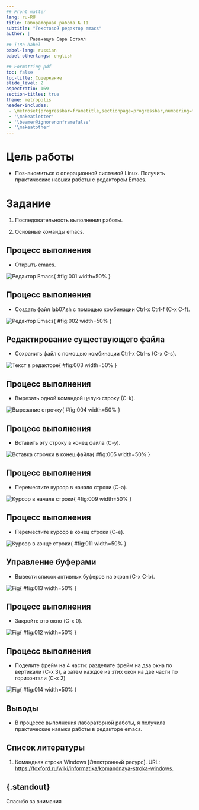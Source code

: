 ```yaml
---
## Front matter
lang: ru-RU
title: Лабораторная работа № 11
subtitle: "Текстовой редактор emacs"
author: |
         Разанацуа Сара Естэлл
## i18n babel
babel-lang: russian
babel-otherlangs: english

## Formatting pdf
toc: false
toc-title: Содержание
slide_level: 2
aspectratio: 169
section-titles: true
theme: metropolis
header-includes:
 - \metroset{progressbar=frametitle,sectionpage=progressbar,numbering=fraction}
 - '\makeatletter'
 - '\beamer@ignorenonframefalse'
 - '\makeatother'
---
```

# Цель работы

- Познакомиться с операционной системой Linux. Получить практические навыки работы с редактором Emacs.

# Задание

1. Последовательность выполнения работы.

2. Основные команды emacs.


## Процесс выполнения

- Открыть emacs. 

![Редактор Emacs](image/1.jpg){ #fig:001 width=50% }


## Процесс выполнения

- Создать файл lab07.sh с помощью комбинации Ctrl-x Ctrl-f (C-x C-f). 

![Редактор Emacs](image/2.jpg){ #fig:002 width=50% }


##  Редактирование существующего файла

- Сохранить файл с помощью комбинации Ctrl-x Ctrl-s (C-x C-s). 

![Текст в редакторе](image/3.jpg){ #fig:003 width=50% }

## Процесс выполнения

- Вырезать одной командой целую строку (С-k). 

![Вырезание строчку](image/4.jpg){ #fig:004 width=50% }


## Процесс выполнения

- Вставить эту строку в конец файла (C-y). 

![Вставка строчки в конец файла](image/5.jpg){ #fig:005 width=50% }


## Процесс выполнения

- Переместите курсор в начало строки (C-a). 

![Курсор в начале строки](image/9.jpg){ #fig:009 width=50% }


## Процесс выполнения

- Переместите курсор в конец строки (C-e). 

![Курсор в конце строки](image/11.jpg){ #fig:011 width=50% }


## Управление буферами

- Вывести список активных буферов на экран (C-x C-b).

![Fig](image/13.jpg){ #fig:013 width=50% }


## Процесс выполнения

- Закройте это окно (C-x 0).

![Fig](image/12.jpg){ #fig:012 width=50% }

## Процесс выполнения

- Поделите фрейм на 4 части: разделите фрейм на два окна по вертикали (C-x 3), а затем каждое из этих окон на две части по горизонтали (C-x 2) 

![Fig](image/14.jpg){ #fig:014 width=50% }


## Выводы

- В процессе выполнения лабораторной работы, я получила практические навыки работы в редакторе emacs.


## Список литературы

1. Командная строка Windows [Электронный ресурс]. URL:
https://foxford.ru/wiki/informatika/komandnaya-stroka-windows.

## {.standout}

Спасибо за внимания

